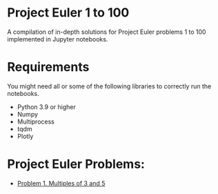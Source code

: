 # Project Euler 1 to 100

A compilation of in-depth solutions for Project Euler problems 1 to 100 implemented in Jupyter notebooks.

# Requirements

You might need all or some of the following libraries to correctly run the notebooks.

- Python 3.9 or higher
- Numpy
- Multiprocess
- tqdm
- Plotly

# Project Euler Problems:

- [Problem 1. Multiples of 3 and 5](https://projecteuler.net/problem=1)
